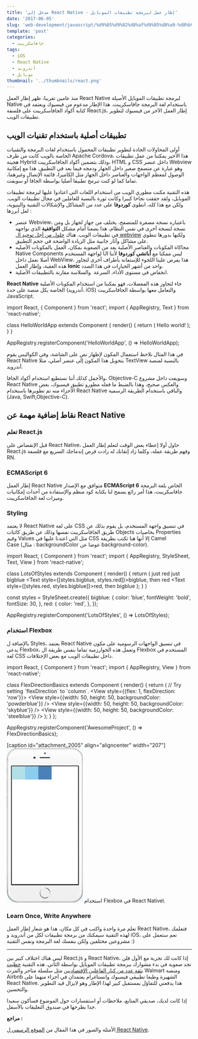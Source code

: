 ```yaml
---
title: 'مدخل إلى React Native - إطار عمل لبرمجة تطبيقات الموبايل'
date: '2017-06-05'
slug: 'web-development/javascript/%d9%85%d9%82%d8%af%d9%85%d8%a9-%d8%b9%d9%86-react-native'
template: 'post'
categories:
  - جافاسكريبت
tags:
  - iOS
  - React Native
  - أندرويد
  - موبايل
thumbnail: '../thumbnails/react.png'
---
```


منذ عامين تقريبا، ظهر إطار العمل React Native لبرمجة تطبيقات الموبايل الأصيلة Native باستخدام لغة البرمجة جافاسكريبت. هذا الإطار مدعوم من فيسبوك ويعتمد في كتابة أكواد الجافاسكريبت على فلسفة React.js، إطار العمل الآخر من فيسبوك لتطوير تطبيقات الويب.

## تطبيقات أصلية باستخدام تقنيات الويب

أولى المحاولات الجادة لتطوير تطبيقات المحمول باستخدام لغات البرمجة والتقنيات الخاصة بالويب كانت من طرف Apache Cordova، هذا الأخير يمكننا من عمل تطبيقات هجينة Hybrid وذلك بتضمين أكواد الجافاسكريبت، HTML و CSS داخل عنصر Webview وهو عبارة عن متصفح صغير داخل الجهاز ودمجه فيما بعد في التطبيق. هذا مع إمكانية الوصول لمعظم الواجهات والعناصر داخل الجهاز مثل الكاميرا، قائمة الإتصال وغيرهما، تماما كما لو كنت تبرمج تطبيقا أصليا بواسطة الجافا أو سويفت.

هذه التقنية مكنت مطوري الويب من استخدام اللغات التي اعتادوا عليها لبرمجة تطبيقات الموبايل، ولقد حققت نجاحا كبيرا وكانت ثورة بالنسبة للعاملين في مجال تطبيقات الويب. ولكن مع هذا كله، انطوى **كوردوفا** على عدد من المشاكل والإشكالات التقنية والبنيوية، لعل أبرزها :

- عنصر Webview، باعتباره نسخة مصغرة للمتصفح، يختلف من جهاز لجهاز بل ومن نسخة لنسخة أخرى في نفس النظام، هذا يضعنا أمام مشكل **التوافقية** الذي نواجهه في تطبيقات الويب. هناك [حلول من أجل توحيد ال webview](https://www.tutomena.com/web-development/tools/crosswalk-cordova-plugin/) ولكنها بدورها تنطوي على مشاكل وآثار جانبية مثل الزيادة الواضحة في حجم التطبيق.
- محاكاة المكونات والعناصر الأصلية يعد من الصعوبة بمكان، العمل بالمكونات الأصليه Native Components لواجهة المستخدم UI ليس ممكنا مع **أباتشي كوردوفا** لأننا أصلا نعمل داخل WebView، هذا يفرض علينا اللجوء للإستعانة بأطراف أخرى لتجاوز هذه العقبة، وإطار العمل **Ionic** واحد من أشهر الخيارات في هذا الصدد.
- انخفاض في مستوى الأداء، السرعة  والسلاسة مقارنة بالتطبيقات الأصلية.

**React Native** جاء لتجاوز هذه المعضلات، فهو يمكننا من استخدام المكونات الأصلية الخاصة بكل منصة على حدة (أندرويد، iOS) والتعامل معها بواسطة الجافاسكريبت JavaScript.

import React, { Component } from 'react';
import { AppRegistry, Text } from 'react-native';

class HelloWorldApp extends Component {
render() {
return (
<Text>Hello world!</Text>
);
}
}

AppRegistry.registerComponent('HelloWorldApp', () => HelloWorldApp);

في هذا المثال نلاحظ استعمال المكون <Text> لإظهار نص على الشاشة، وفي الكواليس يقوم React Native بتحويل هذا المكون إلى عنصر أصلي، مثلا TextView بالنسبة لمنصة أندرويد.

والأجمل كذلك أننا نستطيع استخدام أكواد الجافا، Objective-C وسويفت داخل مشروع React Native والعكس صحيح، وهذا بالضبط ما فعله مطورو تطبيق فيسبوك، بعض الأجزاء منه تم تطويرها باستخدام React Native والباقي باستخدام الطريقة الرسمية (Java, Swift,Objective-C).

## نقاط إضافية مهمة عن React Native

### تعلم React.js

قبل الإنقضاض على React Native، حاول أولا إعطاء بعض الوقت لتعلم إطار العمل React.js وفهم طريقة عمله، وكلما زاد إتقانك له زادت فرص إندماجك السريع مع فلسفة RN.

### ECMAScript 6

إطار العمل React Native متوافق مع الإصدار **ECMAScript 6** الخاص بلغة البرمجة جافاسكريبت، هذا أمر رائع يسمح لنا بكتابة كود منظم والإستفادة من أحداث إمكانيات وميزات لغة الجافاسكريبت.

### Styling

لا يعتمد React Native على لغة CSS في تنسيق واجهة المستخدم، بل يقوم بذلك عن طريق الجافاسكريبت نفسها وذلك عن طريق كائنات Objects بخاصيات Properties وقيم Values مثل التي اعتدنا عليها في CSS إلا أنها هنا تكتب بطريقة Camel Case (مثال : backgroundColor عوضا عن background-color).

import React, { Component } from 'react';
import { AppRegistry, StyleSheet, Text, View } from 'react-native';

class LotsOfStyles extends Component {
render() {
return (
<View>
<Text style={styles.red}>just red</Text>
<Text style={styles.bigblue}>just bigblue</Text>
<Text style={[styles.bigblue, styles.red]}>bigblue, then red</Text>
<Text style={[styles.red, styles.bigblue]}>red, then bigblue</Text>
</View>
);
}
}

const styles = StyleSheet.create({
bigblue: {
color: 'blue',
fontWeight: 'bold',
fontSize: 30,
},
red: {
color: 'red',
},
});

AppRegistry.registerComponent('LotsOfStyles', () => LotsOfStyles);

### استخدام Flexbox

بالإضافة ل Styles، يعتمد React Native في تنسيق الواجهات الرسومية على مكون يدعى Flexbox، وتعمل هذه الخوارزمية تماما بنفس طريقة ال Flexbox المستخدم في لغة CSS داخل تطبيقات الويب مع بعض الإختلافات.

import React, { Component } from 'react';
import { AppRegistry, View } from 'react-native';

class FlexDirectionBasics extends Component {
render() {
return (
// Try setting \`flexDirection\` to \`column\`.
<View style={{flex: 1, flexDirection: 'row'}}>
<View style={{width: 50, height: 50, backgroundColor: 'powderblue'}} />
<View style={{width: 50, height: 50, backgroundColor: 'skyblue'}} />
<View style={{width: 50, height: 50, backgroundColor: 'steelblue'}} />
</View>
);
}
};

AppRegistry.registerComponent('AwesomeProject', () => FlexDirectionBasics);

[caption id="attachment_2005" align="aligncenter" width="207"][![استخدام Flexbox في React Native](../images/react-native-flexbox-demo.jpg)](../images/react-native-flexbox-demo.jpg) استخدام Flexbox في React Native\

### Learn Once, Write Anywhere

تعلم مرة واحدة واكتب في كل مكان، هذا هو شعار إطار العمل React Native، فتعلمك لهذه التقنية سيمكنك من برمجة تطبيقات لكل من أندرويد و iOS، نعم ستعمل على مشروعين مختلفين ولكن بنفسك لغة البرمجة ونفس التقنية :)

---

ليس هناك اختلاف كبير بين React.js و React Native، إذا كانت لك تجربة مع الأول فلن تجد صعوبة في بدء مشوارك ببرمجة تطبيقات الموبايل بواسطة الثاني. هذه التقنية [حظيت بثقة عدد من كبار الفاعلين الإقتصاديين](https://facebook.github.io/react-native/showcase.html) مثل سلسلة متاجر والمرت Walmart ومنصة Airbnb الشهيرة وطبعا تطبيقي فيسبوك وانستاغرام يعتمدان في أجزاء منهما على React Native. هذا يدفعني للتفاؤل بمستقبل كبير لهذا الإطار وهو لايزال قيد التطوير والتحسين.

إذا كانت لديك، صديقي المتابع، ملاحظات أو استفسارات حول الموضوع فسأكون سعيدا جدا بطرحها في صندوق التعليقات بالأسفل.

**مراجع :**

الأمثلة والصور في هذا المقال من [الموقع الرسمي ل React Native](https://facebook.github.io/react-native/).
